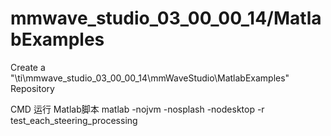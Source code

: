 <!--
 * @Author: fanlong
 * @Date: 2023-09-11 14:15:29
 * @LastEditors: fanlong
 * @LastEditTime: 2023-10-15 20:04:41
 * @FilePath: \mmwave_studio_03_00_00_14\mmWaveStudio\MMS3.0_MatlabExamples\README.md
 * @Description: 
 * 
 * @github: https://github.com/fanl0228
 * @Email: fanl@smail.nju.edu.cn
 * Copyright (c) 2023 by fanlong/Nanjing University, All Rights Reserved. 
-->
# mmwave_studio_03_00_00_14/MatlabExamples
Create a "\ti\mmwave_studio_03_00_00_14\mmWaveStudio\MatlabExamples" Repository



CMD 运行 Matlab脚本
matlab -nojvm -nosplash -nodesktop -r test_each_steering_processing
